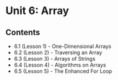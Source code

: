 # Unit 6: Array

## Contents
- 6.1 (Lesson 1) - One-Dimensional Arrays
- 6.2 (Lesson 2) - Traversing an Array
- 6.3 (Lesson 3) - Arrays of Strings
- 6.4 (Lesson 4) - Algorithms on Arrays
- 6.5 (Lesson 5) - The Enhanced For Loop